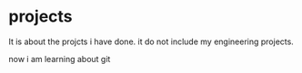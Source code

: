 # projects

It is about the projcts i have done.
it do not include my engineering projects.


now i am learning about git



